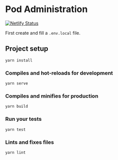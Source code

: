 # Pod Administration

[![Netlify Status](https://api.netlify.com/api/v1/badges/02aabb46-5198-4549-8640-58fcfdc6b7e9/deploy-status)](https://app.netlify.com/sites/pod-vue/deploys)

First create and fill a `.env.local` file.

## Project setup

```
yarn install
```

### Compiles and hot-reloads for development

```
yarn serve
```

### Compiles and minifies for production

```
yarn build
```

### Run your tests

```
yarn test
```

### Lints and fixes files

```
yarn lint
```
